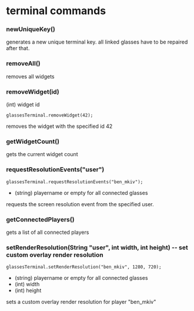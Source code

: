 # terminal commands

### newUniqueKey()
generates a new unique terminal key. all linked glasses have to be repaired after that.

### removeAll()
removes all widgets

### removeWidget(id)
(int) widget id

`glassesTerminal.removeWidget(42);`

removes the widget with the specified id 42

### getWidgetCount()
gets the current widget count

### requestResolutionEvents("user")
`glassesTerminal.requestResolutionEvents("ben_mkiv");`
  * (string) playername or empty for all connected glasses

requests the screen resolution event from the specified user.

### getConnectedPlayers()
gets a list of all connected players

### setRenderResolution(String "user", int width, int height) -- set custom overlay render resolution
`glassesTerminal.setRenderResolution("ben_mkiv", 1280, 720);`
  * (string) playername or empty for all connected glasses
  * (int) width
  * (int) height

sets a custom overlay render resolution for player "ben_mkiv"

